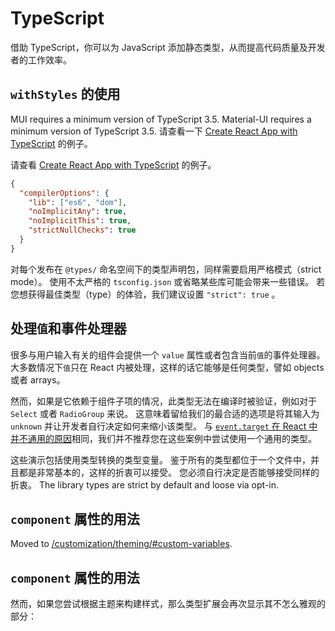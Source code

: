 # TypeScript

<p class="description">借助 TypeScript，你可以为 JavaScript 添加静态类型，从而提高代码质量及开发者的工作效率。</p>

## `withStyles` 的使用

<!-- #default-branch-switch -->

MUI requires a minimum version of TypeScript 3.5. Material-UI requires a minimum version of TypeScript 3.5. 请查看一下 [Create React App with TypeScript](https://github.com/mui/material-ui/tree/master/examples/create-react-app-with-typescript) 的例子。

请查看 [Create React App with TypeScript](https://github.com/mui/material-ui/tree/next/examples/create-react-app-with-typescript) 的例子。

```json
{
  "compilerOptions": {
    "lib": ["es6", "dom"],
    "noImplicitAny": true,
    "noImplicitThis": true,
    "strictNullChecks": true
  }
}
```

对每个发布在 `@types/` 命名空间下的类型声明包，同样需要启用严格模式（strict mode）。 使用不太严格的 `tsconfig.json` 或省略某些库可能会带来一些错误。 若您想获得最佳类型（type）的体验，我们建议设置 `"strict": true` 。

## 处理`值`和事件处理器

很多与用户输入有关的组件会提供一个 `value` 属性或者包含当前`值`的事件处理器。 大多数情况下`值`只在 React 内被处理，这样的话它能够是任何类型，譬如 objects 或者 arrays。

然而，如果是它依赖于组件子项的情况，此类型无法在编译时被验证，例如对于 `Select` 或者 `RadioGroup` 来说。 这意味着留给我们的最合适的选项是将其输入为 `unknown` 并让开发者自行决定如何来缩小该类型。 与 [`event.target` 在 React 中并不通用的原因](https://github.com/DefinitelyTyped/DefinitelyTyped/issues/11508#issuecomment-256045682)相同，我们并不推荐您在这些案例中尝试使用一个通用的类型。

这些演示包括使用类型转换的类型变量。 鉴于所有的类型都位于一个文件中，并且都是非常基本的，这样的折衷可以接受。 您必须自行决定是否能够接受同样的折衷。 The library types are strict by default and loose via opt-in.

## `component` 属性的用法

Moved to [/customization/theming/#custom-variables](/customization/theming/#custom-variables).

## `component` 属性的用法

然而，如果您尝试根据主题来构建样式，那么类型扩展会再次显示其不怎么雅观的部分：

